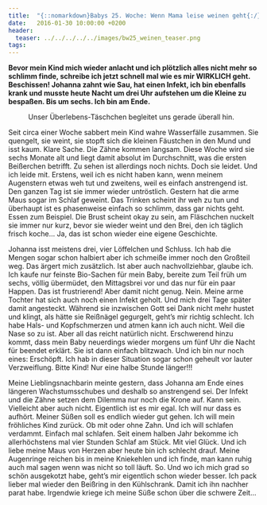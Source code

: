 ```yaml
---
title:  "{::nomarkdown}Babys 25. Woche: Wenn Mama leise weinen geht{:/}"
date:   2016-01-30 10:00:00 +0200
header:
  teaser: ../../../../../images/bw25_weinen_teaser.png
tags:
---
```

**Bevor mein Kind mich wieder anlacht und ich plötzlich alles nicht mehr so schlimm finde, schreibe ich jetzt schnell mal wie es mir WIRKLICH geht. Beschissen! Johanna zahnt wie Sau, hat einen Infekt, ich bin ebenfalls krank und musste heute Nacht um drei Uhr aufstehen um die Kleine zu bespaßen. Bis um sechs. Ich bin am Ende.**

<figure>
  <img src="../../../../../images/bw25_weinen.jpg" alt="">
  <figcaption>Unser Überlebens-Täschchen begleitet uns gerade überall hin.</figcaption>
</figure>

Seit circa einer Woche sabbert mein Kind wahre Wasserfälle zusammen. Sie quengelt, sie weint, sie stopft sich die kleinen Fäustchen in den Mund und isst kaum. Klare Sache. Die Zähne kommen langsam. Diese Woche wird sie sechs Monate alt und liegt damit absolut im Durchschnitt, was die ersten Beißerchen betrifft. Zu sehen ist allerdings noch nichts. Doch sie leidet. Und ich leide mit. Erstens, weil ich es nicht haben kann, wenn meinem Augenstern etwas weh tut und zweitens, weil es einfach anstrengend ist. Den ganzen Tag ist sie immer wieder untröstlich. Gestern hat die arme Maus sogar im Schlaf geweint. Das Trinken scheint ihr weh zu tun und überhaupt ist es phasenweise einfach so schlimm, dass gar nichts geht. Essen zum Beispiel. Die Brust scheint okay zu sein, am Fläschchen nuckelt sie immer nur kurz, bevor sie wieder weint und den Brei, den ich täglich frisch koche… Ja, das ist schon wieder eine eigene Geschichte.

Johanna isst meistens drei, vier Löffelchen und Schluss. Ich hab die Mengen sogar schon halbiert aber ich schmeiße immer noch den Großteil weg. Das ärgert mich zusätzlich. Ist aber auch nachvollziehbar, glaube ich. Ich kaufe nur feinste Bio-Sachen für mein Baby, bereite zum Teil früh um sechs, völlig übermüdet, den Mittagsbrei vor und das nur für ein paar Happen. Das ist frustrierend! Aber damit nicht genug. Nein. Meine arme Tochter hat sich auch noch einen Infekt geholt. Und mich drei Tage später damit angesteckt. Während sie inzwischen Gott sei Dank nicht mehr hustet und klingt, als hätte sie Reißnägel gegurgelt, geht’s mir richtig schlecht. Ich habe Hals- und Kopfschmerzen und atmen kann ich auch nicht. Weil die Nase so zu ist. Aber all das reicht natürlich nicht. Erschwerend hinzu kommt, dass mein Baby neuerdings wieder morgens um fünf Uhr die Nacht für beendet erklärt. Sie ist dann einfach blitzwach. Und ich bin nur noch eines: Erschöpft. Ich hab in dieser Situation sogar schon geheult vor lauter Verzweiflung. Bitte Kind! Nur eine halbe Stunde länger!!!

Meine Lieblingsnachbarin meinte gestern, dass Johanna am Ende eines längeren Wachstumsschubes und deshalb so anstrengend sei. Der Infekt und die Zähne setzen dem Dilemma nur noch die Krone auf. Kann sein. Vielleicht aber auch nicht. Eigentlich ist es mir egal. Ich will nur dass es aufhört. Meiner Süßen soll es endlich wieder gut gehen. Ich will mein fröhliches Kind zurück. Ob mit oder ohne Zahn. Und ich will schlafen verdammt. Einfach mal schlafen. Seit einem halben Jahr bekomme ich allerhöchstens mal vier Stunden Schlaf am Stück. Mit viel Glück. Und ich liebe meine Maus von Herzen aber heute bin ich schlecht drauf. Meine Augenringe reichen bis in meine Kniekehlen und ich finde, man kann ruhig auch mal sagen wenn was nicht so toll läuft. So. Und wo ich mich grad so schön ausgekotzt habe, geht’s mir eigentlich schon wieder besser. Ich pack lieber mal wieder den Beißring in den Kühlschrank. Damit ich ihn nachher parat habe. Irgendwie kriege ich meine Süße schon über die schwere Zeit...